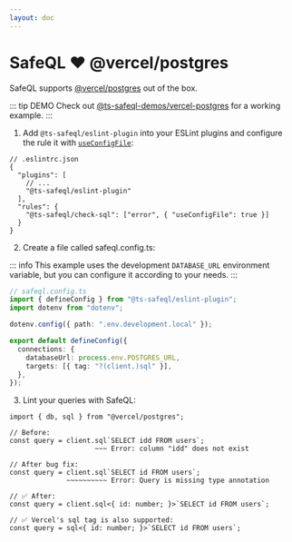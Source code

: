 ```yaml
---
layout: doc
---
```


# SafeQL :heart: @vercel/postgres

SafeQL supports [@vercel/postgres](https://vercel.com/docs/storage/vercel-postgres) out of the box.

::: tip DEMO
Check out [@ts-safeql-demos/vercel-postgres](https://github.com/ts-safeql/safeql/tree/main/demos/vercel-postgres) for a working example.
:::

1. Add `@ts-safeql/eslint-plugin` into your ESLint plugins and configure the rule it with [`useConfigFile`](/api/#useconfigfile):

```json{5,8}
// .eslintrc.json
{
  "plugins": [
    // ...
    "@ts-safeql/eslint-plugin"
  ],
  "rules": {
    "@ts-safeql/check-sql": ["error", { "useConfigFile": true }]
  }
}
```

2. Create a file called safeql.config.ts:

::: info
This example uses the development `DATABASE_URL` environment variable, but you can configure it according to your needs.
:::

```ts
// safeql.config.ts
import { defineConfig } from "@ts-safeql/eslint-plugin";
import dotenv from "dotenv";

dotenv.config({ path: ".env.development.local" });

export default defineConfig({
  connections: {
    databaseUrl: process.env.POSTGRES_URL,
    targets: [{ tag: "?(client.)sql" }],
  },
});
```

3. Lint your queries with SafeQL:

<div class="error">

```typescript{5,9}
import { db, sql } from "@vercel/postgres";

// Before:
const query = client.sql`SELECT idd FROM users`;
                     ~~~ Error: column "idd" does not exist

// After bug fix:
const query = client.sql`SELECT id FROM users`;
              ~~~~~~~~~~ Error: Query is missing type annotation

// ✅ After:
const query = client.sql<{ id: number; }>`SELECT id FROM users`;

// ✅ Vercel's sql tag is also supported:
const query = sql<{ id: number; }>`SELECT id FROM users`;
```

</div>

